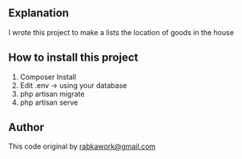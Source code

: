 ## Explanation

I wrote this project to make a lists the location of goods in the house


## How to install this project
1. Composer Install
2. Edit .env -> using your database
3. php artisan migrate
4. php artisan serve

## Author

This code original by rabkawork@gmail.com
